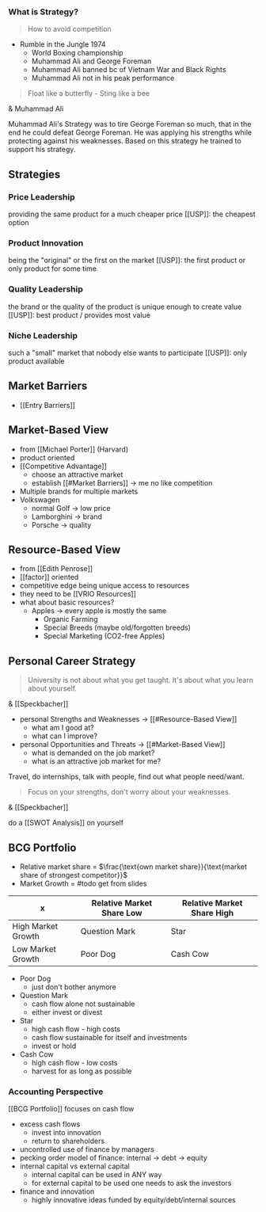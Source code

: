 ### What is Strategy?

> How to avoid competition

- Rumble in the Jungle 1974
	- World Boxing championship
	- Muhammad Ali and George Foreman 
	- Muhammad Ali banned bc of Vietnam War and Black Rights
	- Muhammad Ali not in his peak performance


> Float like a butterfly - Sting like a bee

&amp; Muhammad Ali

Muhammad Ali's Strategy was to tire George Foreman so much, that in the end he could defeat George Foreman. He was applying his strengths while protecting against his weaknesses. Based on this strategy he trained to support his strategy.

## Strategies
### Price Leadership
providing the same product for a much cheaper price
[[USP]]: the cheapest option
### Product Innovation
being the "original" or the first on the market
[[USP]]: the first product or only product for some time
### Quality Leadership
the brand or the quality of the product is unique enough to create value 
[[USP]]: best product / provides most value
### Niche Leadership
such a "small" market that nobody else wants to participate
[[USP]]: only product available
## Market Barriers
- [[Entry Barriers]]
## Market-Based View
- from [[Michael Porter]] (Harvard)
- product oriented
- [[Competitive Advantage]]
	- choose an attractive market
	- establish [[#Market Barriers]] -> me no like competition
-  Multiple brands for multiple markets
- Volkswagen
	- normal Golf -> low price
	- Lamborghini -> brand
	- Porsche -> quality
## Resource-Based View
- from [[Edith Penrose]]
- [[factor]] oriented
- competitive edge being unique access to resources
- they need to be [[VRIO Resources]]
- what about basic resources?
	- Apples -> every apple is mostly the same
		- Organic Farming
		- Special Breeds (maybe old/forgotten breeds)
		- Special Marketing (CO2-free Apples)
## Personal Career Strategy
> University is not about what you get taught. It's about what you learn about yourself.

&amp; [[Speckbacher]]

- personal Strengths and Weaknesses -> [[#Resource-Based View]]
	- what am I good at?
	- what can I improve?
- personal Opportunities and Threats -> [[#Market-Based View]]
	- what is demanded on the job market?
	- what is an attractive job market for me?

Travel, do internships, talk with people, find out what people need/want.

> Focus on your strengths, don't worry about your weaknesses.

&amp; [[Speckbacher]]

do a [[SWOT Analysis]] on yourself

## BCG Portfolio

- Relative market share = $\frac{\text{own market share}}{\text{market share of strongest competitor}}$
- Market Growth = #todo get from slides

| x                  | Relative Market Share Low | Relative Market Share High |
| ------------------ | ------------------------- | -------------------------- |
| High Market Growth | Question Mark            | Star                     |
| Low Market Growth  | Poor Dog                  | Cash Cow                           |

- Poor Dog
	- just don't bother anymore
- Question Mark
	- cash flow alone not sustainable
	- either invest or divest
- Star
	- high cash flow - high costs
	- cash flow sustainable for itself and investments
	- invest or hold
- Cash Cow
	- high cash flow - low costs
	- harvest for as long as possible

### Accounting Perspective
[[BCG Portfolio]] focuses on cash flow

- excess cash flows
	- invest into innovation
	- return to shareholders
- uncontrolled use of finance by managers
- pecking order model of finance: internal -> debt -> equity
- internal capital vs external capital
	- internal capital can be used in ANY way
	- for external capital to be used one needs to ask the investors
- finance and innovation
	- highly innovative ideas funded by equity/debt/internal sources